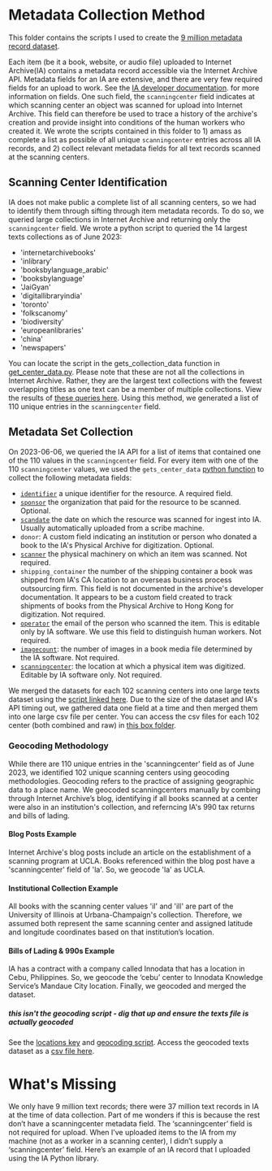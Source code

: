 # Metadata Collection Method
This folder contains the scripts I used to create the [9 million metadata record dataset](https://wustl.box.com/s/sd9nvxbh3hym7uycia5bul2a7cu4q9rn). 

Each item (be it a book, website, or audio file) uploaded to Internet Archive(IA) contains a metadata record accessible via the Internet Archive API. Metadata fields for an IA are extensive, and there are very few required fields for an upload to work. See the [IA developer documentation](https://archive.org/developers/metadata-schema/i). for more information on fields.  One such field, the `scanningcenter` field indicates at which scanning center an object was scanned for upload into Internet Archive. This field can therefore be used to trace a history of the archive's creation and provide insight into conditions of the human workers who created it. We wrote the scripts contained in this folder to 1) amass as complete a list as possible of all unique `scanningcenter` entries across all IA records, and 2) collect relevant metadata fields for all text records scanned at the scanning centers. 

## Scanning Center Identification
IA does not make public a complete list of all scanning centers, so we had to identify them through sifting through item metadata records. To do so, we queried large collections in Internet Archive and returning only the `scanningcenter` field. We wrote a python script to queried the 14 largest texts collections as of June 2023: 
- 'internetarchivebooks'
- 'inlibrary'
- 'booksbylanguage_arabic'
- 'booksbylanguage'
- 'JaiGyan'
- 'digitallibraryindia'
- 'toronto'
- 'folkscanomy'
- 'biodiversity'
- 'europeanlibraries'
- 'china'
- 'newspapers'

You can locate the script in the gets_collection_data function in [get_center_data.py](https://github.com/ers6/ia_scanning_labor_data/blob/516fe1ad2d14e1fa8e71ba74e31ebf9c349f2329/access-ia-metadata-records/get_center_data.py). Please note that these are not all the collections in Internet Archive. Rather, they are the largest text collections with the fewest overlapping titles as one text can be a member of multiple collections. View the results of [these queries here](https://wustl.app.box.com/folder/271952490091). Using this method, we generated a list of 110 unique entries in the `scanningcenter` field.

## Metadata Set Collection
On 2023-06-06, we queried the IA API for a list of items that contained one of the 110 values in the `scanningcenter` field. For every item with one of the 110 `scanningcenter` values, we used the `gets_center_data` [python function](https://github.com/ers6/ia_scanning_labor_data/blob/99eb04d13bea6a5a9bb153c29f777b5958c16a18/access-ia-metadata-records/get_center_data.py) to collect the following metadata fields: 

- [`identifier`](https://archive.org/developers/metadata-schema/index.html#identifier) a unique identifier for the resource. A required field.
- [`sponsor`](https://archive.org/developers/metadata-schema/index.html#sponsor) the organization that paid for the resource to be scanned. Optional. 
- [`scandate`](https://archive.org/developers/metadata-schema/index.html#scandate) the date on which the resource was scanned for ingest into IA. Usually automatically uploaded from a scribe machine. 
- `donor`: A custom field indicating an institution or person who donated a book to the IA's Physical Archive for digitization. Optional. 
- [`scanner`](https://archive.org/developers/metadata-schema/index.html#scanner) the physical machinery on which an item was scanned. Not required.
- `shipping_container` the number of the shipping container a book was shipped from IA's CA location to an overseas business process outsourcing firm. This field is not documented in the archive's developer documentation. It appears to be a custom field created to track shipments of books from the Physical Archive to Hong Kong for digitization. Not required.
- [`operator`](https://archive.org/developers/metadata-schema/index.html#operator) the email of the person who scanned the item. This is editable only by IA software. We use this field to distinguish human workers. Not required.
- [`imagecount`](https://archive.org/developers/metadata-schema/index.html#operator): the number of images in a book media file determined by the IA software. Not required. 
- [`scanningcenter`](https://archive.org/developers/metadata-schema/index.html#scanningcenter): the location at which a physical item was digitized. Editable by IA software only. Not required.

 We merged the datasets for each 102 scanning centers into one large texts dataset using the [script linked here](https://github.com/ers6/ia_scanning_labor_data/blob/5b6761ddd5385b9fde53c67d95dfa4e89cbdb47d/access-ia-metadata-records/get_center_data.py). Due to the size of the dataset and IA's API timing out, we gathered data one field at a time and then merged them into one large csv file per center. You can access the csv files for each 102 center (both combined and raw) in [this box folder](https://wustl.box.com/s/nigtbfcot4z17pk3by6h6kbijxtfgla9). 

### Geocoding Methodology
While there are 110 unique entries in the 'scanningcenter' field as of June 2023, we identified 102 unique scanning centers using geocoding methodologies. Geocoding refers to the practice of assigning geographic data to a place name. We geocoded scanningcenters manually by combing through Internet Archive’s blog, identifying if all books scanned at a center were also in an institution's collection, and referncing IA's 990 tax returns and bills of lading. 
#### Blog Posts Example
Internet Archive's blog posts include an article on the establishment of a scanning program at UCLA. Books referenced within the blog post have a 'scanningcenter' field of 'la'. So, we geocode 'la' as UCLA. 

#### Institutional Collection Example
All books with the scanning center values 'il' and 'ill' are part of the University of Illinois at Urbana-Champaign's collection. Therefore, we assumed both represent the same scanning center and assigned latitude and longitude coordinates based on that institution’s location. 

#### Bills of Lading & 990s Example 
IA has a contract with a company called Innodata that has a location in Cebu, Philippines. So, we geocode the ‘cebu’ center to Innodata Knowledge Service’s Mandaue City location.
Finally, we geocoded and merged the dataset. 

##### this isn't the geocoding script - dig that up and ensure the texts file is actually geocoded
See the [locations key](https://github.com/ers6/ia_scanning_labor_data/blob/96391c4acd75f4123cce3abb2aba074cb65de79a/location_key.csv) and [geocoding script](https://github.com/ers6/ia_scanning_labor_data/blob/516fe1ad2d14e1fa8e71ba74e31ebf9c349f2329/access-ia-metadata-records/get_center_data.py). Access the geocoded texts dataset as a [csv file here](https://wustl.box.com/s/etz5tswr99ie7rf5fqlu2lg8gvg3mryb). 

# What's Missing
We only have 9 million text records; there were 37 million text records in IA at the time of data collection. Part of me wonders if this is because the rest don’t  have a scanningcenter metadata field. The ‘scanningcenter’ field is not required for upload. When I’ve uploaded items to the IA from my machine (not as a worker in a scanning center), I didn’t supply a ‘scanningcenter’ field. Here’s an example of an IA record that I uploaded using the IA Python library. 
